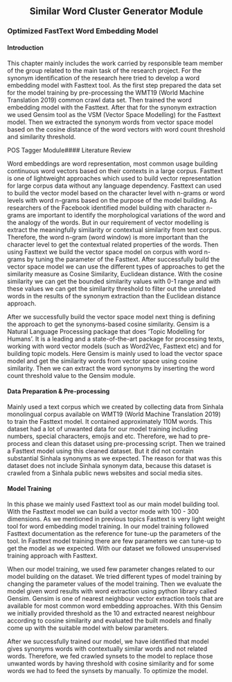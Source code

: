 <h2 align="center">Similar Word Cluster Generator Module</h2>

### Optimized FastText Word Embedding Model

#### Introduction

This chapter mainly includes the work carried by responsible team member of the group related to the main task of the research project. For the synonym identification of the research here tried to develop a word embedding model with Fasttext tool. As the first step prepared the data set for the model training by pre-processing the WMT19 (World Machine Translation 2019) common crawl data set. Then trained the word embedding model with the Fasttext. After that for the synonym extraction we used Gensim tool as the VSM (Vector Space Modelling) for the Fasttext model. Then we extracted the synonym words from vector space model based on the cosine distance of the word vectors with word count threshold and similarity threshold.

POS Tagger Module</h2>#### Literature Review

Word embeddings are word representation, most common usage building continuous word vectors based on their contexts in a large corpus. Fasttext is one of lightweight approaches which used to build vector representation for large corpus data without any language dependency. Fasttext can used to build the vector model based on the character level with n-grams or word levels with word n-grams based on the purpose of the model building.  As researchers of the Facebook identified model building with character n-grams are important to identify the morphological variations of the word and the analogy of the words. But in our requirement of vector modelling is extract the meaningfully similarity or contextual similarity from text corpus. Therefore, the word n-gram (word window) is more important than the character level to get the contextual related properties of the words. Then using Fasttext we build the vector space model on corpus with word n-grams by tuning the parameter of the Fasttext. After successfully build the vector space model we can use the different types of approaches to get the similarity measure as Cosine Similarity, Euclidean distance. With the cosine similarity we can get the bounded similarity values with 0-1 range and with these values we can get the similarity threshold to filter out the unrelated words in the results of the synonym extraction than the Euclidean distance approach.

After we successfully build the vector space model next thing is defining the approach to get the synonyms-based cosine similarity. Gensim is a Natural Language Processing package that does ‘Topic Modelling for Humans’. It is a leading and a state-of-the-art package for processing texts, working with word vector models (such as Word2Vec, Fasttext etc) and for building topic models. Here Gensim is mainly used to load the vector space model and get the similarity words from vector space using cosine similarity. Then we can extract the word synonyms by inserting the word count threshold value to the Gensim module.

#### Data Preparation & Pre-processing

Mainly used a text corpus which we created by collecting data from Sinhala monolingual corpus available on WMT19 (World Machine Translation 2019) to train the Fasttext model. It contained approximately 110M words. This dataset had a lot of unwanted data for our model training including numbers, special characters, emojis and etc. Therefore, we had to pre-process and clean this dataset using pre-processing script. Then we trained a Fasttext model using this cleaned dataset. But it did not contain substantial Sinhala synonyms as we expected. The reason for that was this dataset does not include Sinhala synonym data, because this dataset is crawled from a Sinhala public news websites and social media sites.

#### Model Training

In this phase we mainly used Fasttext tool as our main model building tool. With the Fasttext model we can build a vector mode with 100 - 300 dimensions. As we mentioned in previous topics Fasttext is very light weight tool for word embedding model training. In our model training followed Fasttext documentation as the reference for tune-up the parameters of the tool. In Fasttext model training there are few parameters we can tune-up to get the model as we expected. With our dataset we followed unsupervised training approach with Fasttext.

When our model training, we used few parameter changes related to our model building on the dataset. We tried different types of model training by changing the parameter values of the model training. Then we evaluate the model given word results with word extraction using python library called Gensim. Gensim is one of nearest neighbour vector extraction tools that are available for most common word embedding approaches.  With this Gensim we initially provided threshold as the 10 and extracted nearest neighbour according to cosine similarity and evaluated the built models and finally come up with the suitable model with below parameters.

After we successfully trained our model, we have identified that model gives synonyms words with contextually similar words and not related words. Therefore, we fed crawled synsets to the model to replace those unwanted words by having threshold with cosine similarity and for some words we had to feed the synsets by manually. To optimize the model.
<!--stackedit_data:
eyJoaXN0b3J5IjpbLTExMDMwMDA5NDUsMjEwMjc0MjMyM119
-->